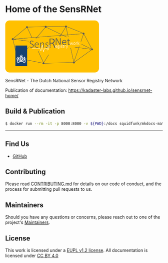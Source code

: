 # Home of the SensRNet

<img src="docs/img/SensRNet-logo.png" width="300">

SensRNet - The Dutch National Sensor Registry Network

Publication of documentation: https://kadaster-labs.github.io/sensrnet-home/

## Build & Publication

```bash
$ docker run --rm -it -p 8000:8000 -v ${PWD}:/docs squidfunk/mkdocs-material gh-deploy
```
---

## Find Us

* [GitHub](https://github.com/kadaster-labs/sensrnet-home)

## Contributing

Please read [CONTRIBUTING.md](CONTRIBUTING.md) for details on our code of conduct, and the process for submitting pull requests to us.

## Maintainers <a name="maintainers"></a>

Should you have any questions or concerns, please reach out to one of the project's [Maintainers](./MAINTAINERS.md).

## License

This work is licensed under a [EUPL v1.2 license](./LICENSE.md). All documentation is licensed under [CC BY 4.0](https://creativecommons.org/licenses/by/4.0/)
